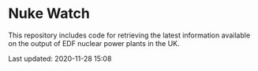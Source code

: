 # Nuke Watch

This repository includes code for retrieving the latest information available on the output of EDF nuclear power plants in the UK.

Last updated: 2020-11-28 15:08